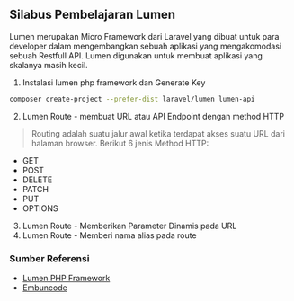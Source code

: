 ## Silabus Pembelajaran Lumen 
Lumen merupakan Micro Framework dari Laravel yang dibuat untuk para developer dalam mengembangkan sebuah aplikasi yang mengakomodasi sebuah Restfull API. Lumen digunakan untuk membuat aplikasi yang skalanya masih kecil.

1. Instalasi lumen php framework dan Generate Key
```bash
composer create-project --prefer-dist laravel/lumen lumen-api
```
2. Lumen Route - membuat URL atau API Endpoint dengan method HTTP
> Routing adalah suatu jalur awal ketika terdapat akses suatu URL dari halaman browser.
Berikut 6 jenis Method HTTP:
- GET
- POST
- DELETE
- PATCH
- PUT
- OPTIONS

3. Lumen Route - Memberikan Parameter Dinamis pada URL
4. Lumen Route - Memberi nama alias pada route


### Sumber Referensi
- [Lumen PHP Framework](https://lumen.laravel.com/)
- [Embuncode](https://embuncode.blogspot.com/)